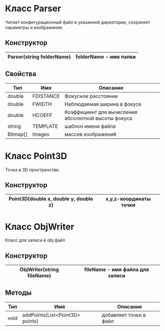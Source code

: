# Класс Parser

Читает конфигурационный файл в указанной директории, сохраняет параметры и изображения.

## Конструктор
| **Parser(string folderName)** |  folderName - имя папки|
|---|---|

## Свойства
|Тип|Имя|Описание|
|---|---|---|
 |double| FDISTANCE| Фокусное расстояние|
 |double| FWIDTH | Наблюдаемая ширина в фокусе |
 |double| HCOEFF | Коэффициент для вычисления абсолютной высоты фокуса|
 |string| TEMPLATE | шаблон имени файла |
 |Bitmap[]| Images | массив изображений |

# Класс Point3D

Точка в 3D пространстве.

## Конструктор
| **Point3D(double x, double y, double z)** |  x,y,z-координаты точки|
|---|---|


# Класс ObjWriter

Класс для записи в obj файл

## Конструктор
| **ObjWriter(string fileName)** |  fileName - имя файла для записи|
|---|---|

## Методы
|Тип|Имя|Описание|
|---|---|---|
|void| addPoints(List&lt;Point3D&gt; points)|добавляет точки в файл|
